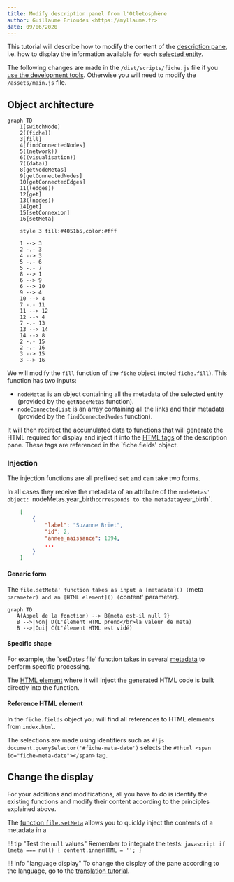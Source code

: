 ```yaml
---
title: Modify description panel from l'Otletosphère
author: Guillaume Brioudes <https://myllaume.fr>
date: 09/06/2020
---
```


This tutorial will describe how to modify the content of the [description pane](), i.e. how to display the information available for each [selected entity]().

The following changes are made in the `/dist/scripts/fiche.js` file if you [use the development tools](). Otherwise you will need to modify the `/assets/main.js` file.

## Object architecture

```mermaid
graph TD
    1[switchNode]
    2((fiche))
    3[fill]
    4[findConnectedNodes]
    5((network))
    6((visualisation))
    7((data))
    8[getNodeMetas]
    9[getConnectedNodes]
    10[getConnectedEdges]
    11((edges))
    12[get]
    13((nodes))
    14[get]
    15[setConnexion]
    16[setMeta]

    style 3 fill:#4051b5,color:#fff

    1 --> 3
    2 -.- 3
    4 --> 3
    5 -.- 6
    5 -.- 7
    8 --> 1
    6 --> 9
    6 --> 10
    9 --> 4
    10 --> 4
    7 -.- 11
    11 --> 12
    12 --> 4
    7 -.- 13
    13 --> 14
    14 --> 8
    2 -.- 15
    2 -.- 16
    3 --> 15
    3 --> 16
```

We will modify the `fill` function of the `fiche` object (noted `fiche.fill`). This function has two inputs:

- `nodeMetas` is an object containing all the metadata of the selected entity (provided by the `getNodeMetas` function).
- `nodeConnectedList` is an array containing all the links and their metadata (provided by the `findConnectedNodes` function).

It will then redirect the accumulated data to functions that will generate the HTML required for display and inject it into the [HTML tags]() of the description pane. These tags are referenced in the `fiche.fields' object.

### Injection

The injection functions are all prefixed `set` and can take two forms.

In all cases they receive the metadata of an attribute of the `nodeMetas' object: `nodeMetas.year_birth` corresponds to the metadata `year_birth`.

```json hl_lines="5"
    [
        {
            "label": "Suzanne Briet",
            "id": 2,
            "annee_naissance": 1894,
            ...
        }
    ]
```

#### Generic form

The `file.setMeta' function takes as input a [metadata]() (`meta` parameter) and an [HTML element]() (`content' parameter).

```mermaid
graph TD
   A(Appel de la fonction) --> B{meta est-il null ?}
   B -->|Non| D(L'élement HTML prend</br>la valeur de meta)
   B -->|Oui| C(L'élement HTML est vidé)
```

#### Specific shape

For example, the `setDates file' function takes in several [metadata]() to perform specific processing.

The [HTML element]() where it will inject the generated HTML code is built directly into the function.

#### Reference HTML element

In the `fiche.fields` object you will find all references to HTML elements from `index.html`.

The selections are made using identifiers such as `#!js document.querySelector('#fiche-meta-date')` selects the `#!html <span id="fiche-meta-date"></span>` tag.

## Change the display

For your additions and modifications, all you have to do is identify the existing functions and modify their content according to the principles explained above.

The [function `file.setMeta`]() allows you to quickly inject the contents of a metadata in a

!!! tip "Test the `null` values"
    Remember to integrate the tests:
    ```javascript
    if (meta === null) {
        content.innerHTML = '';
    }
    ```

!!! info "language display"
    To change the display of the pane according to the language, go to the [translation tutorial]().